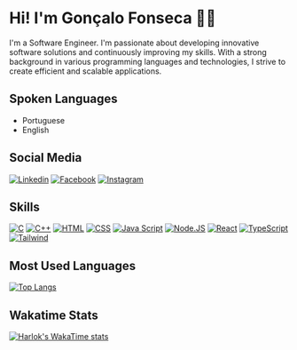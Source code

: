 # Hi! I'm Gonçalo Fonseca 🙋‍♂️

<div>
    I'm a Software Engineer. I'm passionate about developing innovative software solutions and continuously improving my skills. With a strong background in various programming languages and technologies, I strive to create efficient and scalable applications.</p>
</div>

## Spoken Languages

- Portuguese
- English

## Social Media

[![Linkedin](https://img.shields.io/badge/LinkedIn-0077B5?style=for-the-badge&logo=linkedin&logoColor=white)](https://www.linkedin.com/in/iamgoncalofonseca/)
[![Facebook](https://img.shields.io/badge/Facebook-1877F2?style=for-the-badge&logo=facebook&logoColor=white)](https://www.facebook.com/goncalo.fonseca.526)
[![Instagram](https://img.shields.io/badge/Instagram-E4405F?style=for-the-badge&logo=instagram&logoColor=white)](https://www.instagram.com/iamgoncalofonseca/)

## Skills

[![C](https://img.shields.io/badge/C-00599C?style=for-the-badge&logo=c&logoColor=white)](https://www.w3schools.com/c/c_intro.php)
[![C++](https://img.shields.io/badge/C%2B%2B-00599C?style=for-the-badge&logo=c%2B%2B&logoColor=white)](https://www.w3schools.com/cpp/)
[![HTML](https://img.shields.io/badge/HTML5-E34F26?style=for-the-badge&logo=html5&logoColor=white)](https://www.w3schools.com/html/)
[![CSS](https://img.shields.io/badge/CSS3-1572B6?style=for-the-badge&logo=css3&logoColor=white)](https://www.w3schools.com/css/)
[![Java Script](https://img.shields.io/badge/JavaScript-F7DF1E?style=for-the-badge&logo=javascript&logoColor=black)](https://www.w3schools.com/js/)
[![Node.JS](https://img.shields.io/badge/Node.js-43853D?style=for-the-badge&logo=node.js&logoColor=white)](https://nodejs.org/en)
[![React](https://img.shields.io/badge/React-20232A?style=for-the-badge&logo=react&logoColor=61DAFB)](https://react.dev/)
[![TypeScript](https://img.shields.io/badge/TypeScript-007ACC?style=for-the-badge&logo=typescript&logoColor=white)](https://www.typescriptlang.org/)
[![Tailwind](https://img.shields.io/badge/Tailwind_CSS-38B2AC?style=for-the-badge&logo=tailwind-css&logoColor=white)](https://tailwindcss.com/)

<!-- [![]()]() -->

## Most Used Languages

[![Top Langs](https://github-readme-stats.vercel.app/api/top-langs/?username=falcao11&layout=donut)](https://github.com/anuraghazra/github-readme-stats)

## Wakatime Stats

[![Harlok's WakaTime stats](https://github-readme-stats.vercel.app/api/wakatime?username=@falcao11&langs_count=10&layout=compact)](https://github.com/anuraghazra/github-readme-stats)
